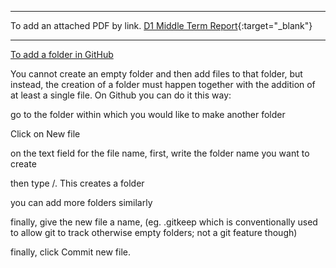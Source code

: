 ------------
To add an attached PDF by link.
[D1 Middle Term Report](https://github.com/oudeng/oudeng.github.io/blob/master/assets/files/D1_Middle_Deng.pdf){:target="_blank"}

-------------
[To add a folder in GitHub](https://intellipaat.com/community/20249/create-folder-in-github-how-to-create-folder-in-github-repository)

You cannot create an empty folder and then add files to that folder, but instead, the creation of a folder must happen together with the addition of at least a single file. On Github you can do it this way:

go to the folder within which you would like to make another folder

Click on New file

on the text field for the file name, first, write the folder name you want to create

then type /. This creates a folder

you can add more folders similarly

finally, give the new file a name, (eg. .gitkeep which is conventionally used to allow git to track otherwise empty folders; not a git feature though)

finally, click Commit new file.
